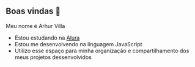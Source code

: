 ## Boas vindas 👋

Meu nome é Arhur Villa

- Estou estudando na [Alura](https//www.alura.com.br)
- Estou me desenvolvendo na linguagem JavaScript
- Utilizo esse espaço para minha organização e compartilhamento dos meus projetos dessenvolvidos
